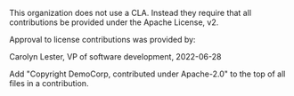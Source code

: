 This organization does not use a CLA. Instead they require that all contributions be provided under the Apache License, v2.

Approval to license contributions was provided by:

Carolyn Lester, VP of software development, 2022-06-28

Add "Copyright DemoCorp, contributed under Apache-2.0" to the top of all files in a contribution.

